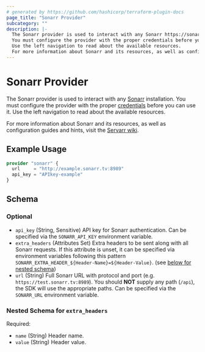 ```yaml
---
# generated by https://github.com/hashicorp/terraform-plugin-docs
page_title: "Sonarr Provider"
subcategory: ""
description: |-
  The Sonarr provider is used to interact with any Sonarr https://sonarr.tv/ installation.
  You must configure the provider with the proper credentials before you can use it.
  Use the left navigation to read about the available resources.
  For more information about Sonarr and its resources, as well as configuration guides and hints, visit the Servarr wiki https://wiki.servarr.com/en/sonarr.
---
```


# Sonarr Provider

The Sonarr provider is used to interact with any [Sonarr](https://sonarr.tv/) installation.
You must configure the provider with the proper [credentials](#api_key) before you can use it.
Use the left navigation to read about the available resources.

For more information about Sonarr and its resources, as well as configuration guides and hints, visit the [Servarr wiki](https://wiki.servarr.com/en/sonarr).

## Example Usage

```terraform
provider "sonarr" {
  url     = "http://example.sonarr.tv:8989"
  api_key = "APIkey-example"
}
```

<!-- schema generated by tfplugindocs -->
## Schema

### Optional

- `api_key` (String, Sensitive) API key for Sonarr authentication. Can be specified via the `SONARR_API_KEY` environment variable.
- `extra_headers` (Attributes Set) Extra headers to be sent along with all Sonarr requests. If this attribute is unset, it can be specified via environment variables following this pattern `SONARR_EXTRA_HEADER_${Header-Name}=${Header-Value}`. (see [below for nested schema](#nestedatt--extra_headers))
- `url` (String) Full Sonarr URL with protocol and port (e.g. `https://test.sonarr.tv:8989`). You should **NOT** supply any path (`/api`), the SDK will use the appropriate paths. Can be specified via the `SONARR_URL` environment variable.

<a id="nestedatt--extra_headers"></a>
### Nested Schema for `extra_headers`

Required:

- `name` (String) Header name.
- `value` (String) Header value.
